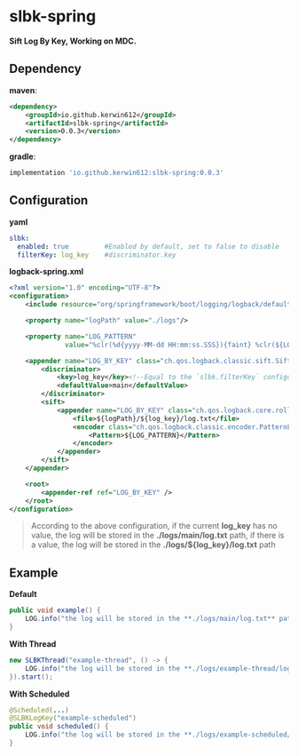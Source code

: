 # slbk-spring  
  **Sift Log By Key, Working on MDC.**    


## Dependency  
**maven**:  
```xml
<dependency>
    <groupId>io.github.kerwin612</groupId>
    <artifactId>slbk-spring</artifactId>
    <version>0.0.3</version>
</dependency>
```
**gradle**:  
```groovy
implementation 'io.github.kerwin612:slbk-spring:0.0.3'
```  

## Configuration

**yaml**
```yaml
slbk:
  enabled: true         #Enabled by default, set to false to disable
  filterKey: log_key    #discriminator.key
```

**logback-spring.xml**
```xml
<?xml version="1.0" encoding="UTF-8"?>
<configuration>
	<include resource="org/springframework/boot/logging/logback/defaults.xml"/>

	<property name="logPath" value="./logs"/>

	<property name="LOG_PATTERN"
			  value="%clr(%d{yyyy-MM-dd HH:mm:ss.SSS}){faint} %clr(${LOG_LEVEL_PATTERN:-%5p}) %clr(${PID:- }){magenta} %clr(---){faint} %clr([%15.15t]){faint} %clr(%-40.40logger{39}){cyan} %clr(:){faint} %m%n${LOG_EXCEPTION_CONVERSION_WORD:-%wEx}"/>

	<appender name="LOG_BY_KEY" class="ch.qos.logback.classic.sift.SiftingAppender">
		<discriminator>
			<key>log_key</key><!--Equal to the `slbk.filterKey` configuration item in yaml-->
			<defaultValue>main</defaultValue>
		</discriminator>
		<sift>
			<appender name="LOG_BY_KEY" class="ch.qos.logback.core.rolling.RollingFileAppender">
				<file>${logPath}/${log_key}/log.txt</file>
				<encoder class="ch.qos.logback.classic.encoder.PatternLayoutEncoder">
					<Pattern>${LOG_PATTERN}</Pattern>
				</encoder>
			</appender>
		</sift>
	</appender>

	<root>
		<appender-ref ref="LOG_BY_KEY" />
	</root>
</configuration>
```

> According to the above configuration, if the current **log_key** has no value, the log will be stored in the **./logs/main/log.txt** path, if there is a value, the log will be stored in the **./logs/${log_key}/log.txt** path

## Example  

**Default**
```java
public void example() {
    LOG.info("the log will be stored in the **./logs/main/log.txt** path");
}
```

**With Thread**
```java
new SLBKThread("example-thread", () -> {
    LOG.info("the log will be stored in the **./logs/example-thread/log.txt** path");
}).start();
```

**With Scheduled**
```java
@Scheduled(...)
@SLBKLogKey("example-scheduled")
public void scheduled() {
    LOG.info("the log will be stored in the **./logs/example-scheduled/log.txt** path");
}
```